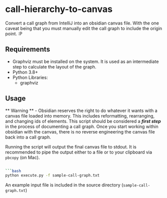 # call-hierarchy-to-canvas

Convert a call graph from IntelliJ into an obsidian canvas file. 
With the one caveat being that you must manually edit the call graph to include the origin point. :P


## Requirements

- Graphviz must be installed on the system. It is used as an intermediate step to calculate the layout of the graph.
- Python 3.8+
- Python Libraries: 
  - graphviz


## Usage

** Warning ** - Obsidian reserves the right to do whatever it wants with a canvas file loaded into memory. 
This includes reformatting, rearranging, and changing ids of elements. 
This script should be considered a ***first step*** in the process of documenting a call graph. 
Once you start working within obsidian with the canvas, there is no reverse engineering the canvas file back into a call graph.

Running the script will output the final canvas file to stdout.
It is recommended to pipe the output either to a file or to your clipboard via `pbcopy` (on Mac).

```bash

```bash
python execute.py -f sample-call-graph.txt
```

An example input file is included in the source directory (`sample-call-graph.txt`)
